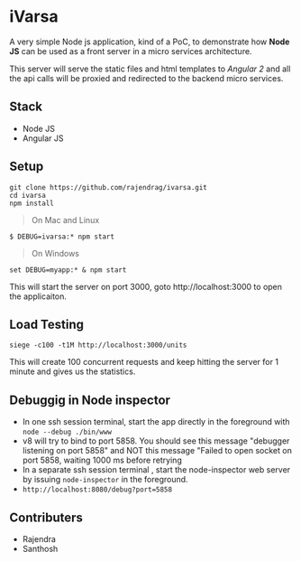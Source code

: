 iVarsa
===================

A very simple Node js application, kind of a PoC, to demonstrate how **Node JS** can be used as a front server in a micro services architecture.

This server will serve the static files and html templates to *Angular 2* and all the api calls will be proxied and redirected to the backend micro services.

Stack
-----------
- Node JS
- Angular JS

Setup
-----------
```
git clone https://github.com/rajendrag/ivarsa.git
cd ivarsa
npm install
```
>On Mac and Linux
```
$ DEBUG=ivarsa:* npm start
```
>On Windows
```
set DEBUG=myapp:* & npm start
```

This will start the server on port 3000, goto http://localhost:3000 to open the applicaiton.

Load Testing
-------------
```
siege -c100 -t1M http://localhost:3000/units
```
This will create 100 concurrent requests and keep hitting the server for 1 minute and gives us the statistics.

Debuggig in Node inspector
-------------------------
- In one ssh session terminal, start the app directly in the foreground with ```node --debug ./bin/www```
- v8 will try to bind to port 5858. You should see this message "debugger listening on port 5858" and NOT this message "Failed to open socket on port 5858, waiting 1000 ms before retrying
- In a separate ssh session terminal , start the node-inspector web server by issuing ```node-inspector``` in the foreground.
- ```http://localhost:8080/debug?port=5858```


Contributers
-----------
- Rajendra
- Santhosh
